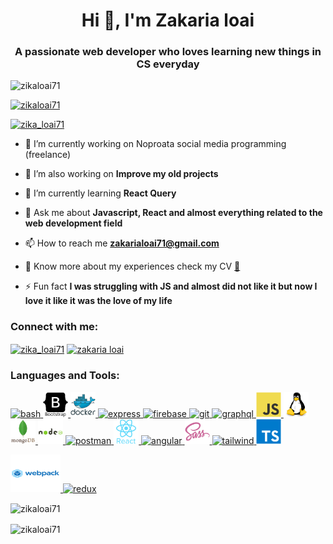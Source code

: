 <h1 align="center">Hi 👋, I'm Zakaria loai</h1>
<h3 align="center">A passionate web developer who loves learning new things in CS everyday</h3>


<p align="left"> <img src="https://komarev.com/ghpvc/?username=zikaloai71&label=Profile%20views&color=0e75b6&style=flat" alt="zikaloai71" /> </p>


<p align="left"> <a href="https://github.com/ryo-ma/github-profile-trophy"> <img src="https://github-profile-trophy.vercel.app/?username=zikaloai71" alt="zikaloai71" /> </a> </p>

<p align="left"> <a href="https://twitter.com/zika_loai71" target="blank"><img src="https://img.shields.io/twitter/follow/zika_loai71?logo=twitter&style=for-the-badge" alt="zika_loai71" /></a> </p>

- 🔭 I’m currently working on Noproata social media programming (freelance)

- 🔭 I’m also working on **Improve my old projects**

- 🌱 I’m currently learning **React Query**

- 💬 Ask me about  **Javascript, React and almost everything related to the web development field**

- 📫 How to reach me **zakarialoai71@gmail.com**

- 📄 Know more about my experiences check my CV <a href="https://drive.google.com/file/d/1YFwcR-lr2aa_4hP4BsHVRQFx4_d1PV5_/view?usp=sharing">  📜</a> 

- ⚡ Fun fact **I was struggling with JS and almost did not like it but now I love it like it was the love of my life**

<h3 align="left">Connect with me:</h3>
<p align="left">
<a href="https://twitter.com/zika_loai71" target="blank"><img align="center" src="https://raw.githubusercontent.com/rahuldkjain/github-profile-readme-generator/master/src/images/icons/Social/twitter.svg" alt="zika_loai71" height="30" width="40" /></a>
<a href="https://www.linkedin.com/in/zakaria-loai-b00616216/" target="blank"><img align="center" src="https://raw.githubusercontent.com/rahuldkjain/github-profile-readme-generator/master/src/images/icons/Social/linked-in-alt.svg" alt="zakaria loai" height="30" width="40" /></a>
</p>

<h3 align="left">Languages and Tools:</h3>
<p align="left"> <a href="https://www.gnu.org/software/bash/" target="_blank" rel="noreferrer"> <img src="https://img.shields.io/badge/Shell_Script-121011?style=for-the-badge&logo=gnu-bash&logoColor=white" alt="bash" width="70" height="40"/> </a> <a href="https://getbootstrap.com" target="_blank" rel="noreferrer"> <img src="https://raw.githubusercontent.com/devicons/devicon/master/icons/bootstrap/bootstrap-plain-wordmark.svg" alt="bootstrap" width="40" height="40"/> </a> <a href="https://www.docker.com/" target="_blank" rel="noreferrer"> <img src="https://raw.githubusercontent.com/devicons/devicon/master/icons/docker/docker-original-wordmark.svg" alt="docker" width="40" height="40"/> </a> <a href="https://expressjs.com" target="_blank" rel="noreferrer"> <img src="https://img.shields.io/badge/Express.js-404D59?style=for-the-badge" alt="express" width="40" height="40"/> </a> <a href="https://firebase.google.com/" target="_blank" rel="noreferrer"> <img src="https://www.vectorlogo.zone/logos/firebase/firebase-icon.svg" alt="firebase" width="40" height="40"/> </a> <a href="https://git-scm.com/" target="_blank" rel="noreferrer"> <img src="https://www.vectorlogo.zone/logos/git-scm/git-scm-icon.svg" alt="git" width="40" height="40"/> </a> <a href="https://graphql.org" target="_blank" rel="noreferrer"> <img src="https://www.vectorlogo.zone/logos/graphql/graphql-icon.svg" alt="graphql" width="40" height="40"/> </a> <a href="https://developer.mozilla.org/en-US/docs/Web/JavaScript" target="_blank" rel="noreferrer"> <img src="https://raw.githubusercontent.com/devicons/devicon/master/icons/javascript/javascript-original.svg" alt="javascript" width="40" height="40"/> </a> <a href="https://www.linux.org/" target="_blank" rel="noreferrer"> <img src="https://raw.githubusercontent.com/devicons/devicon/master/icons/linux/linux-original.svg" alt="linux" width="40" height="40"/> </a> <a href="https://www.mongodb.com/" target="_blank" rel="noreferrer"> <img src="https://raw.githubusercontent.com/devicons/devicon/master/icons/mongodb/mongodb-original-wordmark.svg" alt="mongodb" width="40" height="40"/> </a> <a href="https://nodejs.org" target="_blank" rel="noreferrer"> <img src="https://raw.githubusercontent.com/devicons/devicon/master/icons/nodejs/nodejs-original-wordmark.svg" alt="nodejs" width="40" height="40"/> </a> <a href="https://postman.com" target="_blank" rel="noreferrer"> <img src="https://www.vectorlogo.zone/logos/getpostman/getpostman-icon.svg" alt="postman" width="40" height="40"/> </a> <a href="https://reactjs.org/" target="_blank" rel="noreferrer"> <img src="https://raw.githubusercontent.com/devicons/devicon/master/icons/react/react-original-wordmark.svg" alt="react" width="40" height="40"/> </a> <a href="https://angular.io/" target="_blank" rel="noreferrer"> <img src="https://img.shields.io/badge/Angular-DD0031?style=for-the-badge&logo=angular&logoColor=white" alt="angular" width="50" height="20"/> </a> <a href="https://sass-lang.com" target="_blank" rel="noreferrer"> <img src="https://raw.githubusercontent.com/devicons/devicon/master/icons/sass/sass-original.svg" alt="sass" width="40" height="40"/> </a> <a href="https://tailwindcss.com/" target="_blank" rel="noreferrer"> <img src="https://www.vectorlogo.zone/logos/tailwindcss/tailwindcss-icon.svg" alt="tailwind" width="40" height="40"/> </a> <a href="https://www.typescriptlang.org/" target="_blank" rel="noreferrer"> <img src="https://raw.githubusercontent.com/devicons/devicon/master/icons/typescript/typescript-original.svg" alt="typescript" width="40" height="40"/> </a>
</p>
<p>
<a href="https://webpack.js.org" target="_blank" rel="noreferrer"> <img src="https://raw.githubusercontent.com/devicons/devicon/d00d0969292a6569d45b06d3f350f463a0107b0d/icons/webpack/webpack-original-wordmark.svg" alt="webpack" width="80" height="60"/> </a>
<a href="https://react-redux.js.org/" target="_blank" rel="noreferrer"> <img src="https://raw.githubusercontent.com/reduxjs/redux/master/logo/logo-title-light.png" alt="redux" width="80" height="60"/></a> 
</p>

  <p>
    <img
      align="center"
      src="https://github-readme-stats.vercel.app/api/top-langs?username=zikaloai71&show_icons=true&title_color=1b84c5&locale=en&layout=compact"
      alt="zikaloai71"
    />
  </p>


<p><img align="center" src="https://github-readme-streak-stats.herokuapp.com/?user=zikaloai71&" alt="zikaloai71" /></p>

<!---
zikaloai71/zikaloai71 is a ✨ special ✨ repository because its `README.md` (this file) appears on your GitHub profile.
You can click the Preview link to take a look at your changes.
--->
